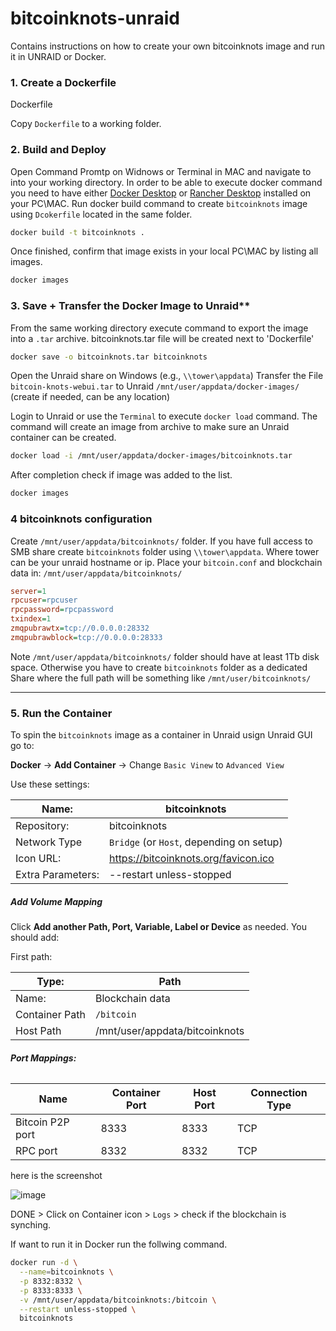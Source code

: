 # bitcoinknots-unraid
Contains instructions on how to create your own bitcoinknots image and run it in UNRAID or Docker.
### 1. Create a Dockerfile

Dockerfile

Copy `Dockerfile` to a working folder.

### 2. Build and Deploy

Open Command Promtp on Widnows or Terminal in MAC and navigate to into your working directory. In order to be able to execute docker command you need to have either [Docker Desktop](https://www.docker.com/products/docker-desktop/) or [Rancher Desktop](https://rancherdesktop.io/) installed on your PC\MAC.
Run docker build command to create `bitcoinknots` image using `Dcokerfile` located in the same folder.

``` bash
docker build -t bitcoinknots .
```

Once finished, confirm that image exists in your local PC\MAC by listing all images.

``` bash
docker images
```

### 3. Save + Transfer the Docker Image to Unraid**

From the same working directory execute command to export the image into a `.tar` archive. bitcoinknots.tar file will be created next to 'Dockerfile'

``` bash
docker save -o bitcoinknots.tar bitcoinknots
```

Open the Unraid share on Windows (e.g., `\\tower\appdata`)
Transfer the File `bitcoin-knots-webui.tar` to Unraid `/mnt/user/appdata/docker-images/` (create if needed, can be any location)

Login to Unraid or use the `Terminal` to execute `docker load` command. The command will create an image from archive to make sure an Unraid container can be created.

``` bash
docker load -i /mnt/user/appdata/docker-images/bitcoinknots.tar
```

After completion check if image was added to the list.

```bash 
docker images
```

### 4 bitcoinknots configuration

Create `/mnt/user/appdata/bitcoinknots/` folder. If you have full access to SMB share create `bitcoinknots` folder using `\\tower\appdata`. Where tower can be your unraid hostname or ip.
Place your `bitcoin.conf` and blockchain data in: `/mnt/user/appdata/bitcoinknots/`

``` ini
server=1
rpcuser=rpcuser
rpcpassword=rpcpassword
txindex=1
zmqpubrawtx=tcp://0.0.0.0:28332
zmqpubrawblock=tcp://0.0.0.0:28333
```

Note `/mnt/user/appdata/bitcoinknots/` folder should have at least 1Tb disk space. Otherwise you have to create `bitcoinknots` folder as a dedicated Share where the full path will be something like `/mnt/user/bitcoinknots/`

---

### 5. Run the Container

To spin the `bitcoinknots` image as a container in Unraid usign Unraid GUI go to:

**Docker** → **Add Container** → Change `Basic Vinew` to `Advanced View` 

Use these settings:

| Name:             | bitcoinknots                             |
| ----------------- | ---------------------------------------- |
| Repository:       | bitcoinknots                             |
| Network Type      | `Bridge` (or `Host`, depending on setup) |
| Icon URL:         | https://bitcoinknots.org/favicon.ico     |
| Extra Parameters: | --restart unless-stopped                 |

##### **Add Volume Mapping**

Click **Add another Path, Port, Variable, Label or Device** as needed.
You should add:

First path:

| Type:          | **Path**                       |
| -------------- | ------------------------------ |
| Name:          | Blockchain data                |
| Container Path | `/bitcoin`                     |
| Host Path      | /mnt/user/appdata/bitcoinknots |

###### **Port Mappings:**

| Name             | Container Port | Host Port | Connection Type |
| ---------------- | -------------- | --------- | --------------- |
| Bitcoin P2P port | 8333           | 8333      | TCP             |
| RPC port         | 8332           | 8332      | TCP             |

here is the screenshot 

![image](https://github.com/user-attachments/assets/f2bd34b7-9a89-4432-89db-6b7229e119c0)


DONE > Click on Container icon > `Logs` > check if the blockchain is synching. 


If want to run it in Docker run the follwing command.

``` bash
docker run -d \
  --name=bitcoinknots \
  -p 8332:8332 \
  -p 8333:8333 \
  -v /mnt/user/appdata/bitcoinknots:/bitcoin \
  --restart unless-stopped \
  bitcoinknots

```
